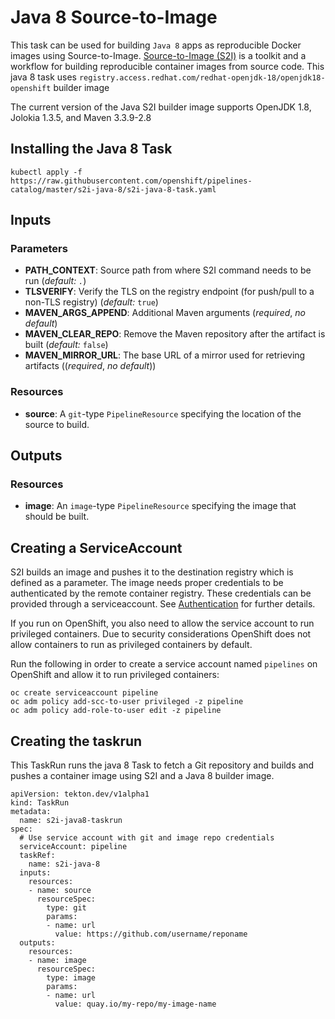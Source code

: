 # Java 8 Source-to-Image

This task can be used for building `Java 8` apps as reproducible Docker 
images using Source-to-Image. [Source-to-Image (S2I)](https://github.com/openshift/source-to-image)
is a toolkit and a workflow for building reproducible container images
from source code. This java 8 task uses `registry.access.redhat.com/redhat-openjdk-18/openjdk18-openshift` builder image

The current version of the Java S2I builder image supports OpenJDK 1.8, Jolokia 1.3.5, and Maven 3.3.9-2.8

## Installing the Java 8 Task

```
kubectl apply -f https://raw.githubusercontent.com/openshift/pipelines-catalog/master/s2i-java-8/s2i-java-8-task.yaml
```

## Inputs

### Parameters

* **PATH_CONTEXT**: Source path from where S2I command needs to be run
  (_default: `.`_)
* **TLSVERIFY**: Verify the TLS on the registry endpoint (for push/pull to a
  non-TLS registry) (_default:_ `true`)
* **MAVEN_ARGS_APPEND**: Additional Maven arguments (_required_, _no default_)
* **MAVEN_CLEAR_REPO**: Remove the Maven repository after the artifact is 
  built (_default:_ `false`)
* **MAVEN_MIRROR_URL**: The base URL of a mirror used for retrieving artifacts 
  ((_required_, _no default_))


### Resources

* **source**: A `git`-type `PipelineResource` specifying the location of the
  source to build.

## Outputs

### Resources

* **image**: An `image`-type `PipelineResource` specifying the image that should
  be built.

## Creating a ServiceAccount

S2I builds an image and pushes it to the destination registry which is
defined as a parameter. The image needs proper credentials to be 
authenticated by the remote container registry. These credentials can 
be provided through a serviceaccount. See [Authentication](https://github.com/tektoncd/pipeline/blob/master/docs/auth.md#basic-authentication-docker)
for further details.

If you run on OpenShift, you also need to allow the service
account to run privileged containers. Due to security considerations 
OpenShift does not allow containers to run as privileged containers 
by default.

Run the following in order to create a service account named
`pipelines` on OpenShift and allow it to run privileged containers:

```
oc create serviceaccount pipeline
oc adm policy add-scc-to-user privileged -z pipeline
oc adm policy add-role-to-user edit -z pipeline
```

## Creating the taskrun

This TaskRun runs the java 8 Task to fetch a Git repository and builds and 
pushes a container image using S2I and a Java 8 builder image.

```
apiVersion: tekton.dev/v1alpha1
kind: TaskRun
metadata:
  name: s2i-java8-taskrun
spec:
  # Use service account with git and image repo credentials
  serviceAccount: pipeline
  taskRef:
    name: s2i-java-8
  inputs:
    resources:
    - name: source
      resourceSpec:
        type: git
        params:
        - name: url
          value: https://github.com/username/reponame
  outputs:
    resources:
    - name: image
      resourceSpec:
        type: image
        params:
        - name: url
          value: quay.io/my-repo/my-image-name
```